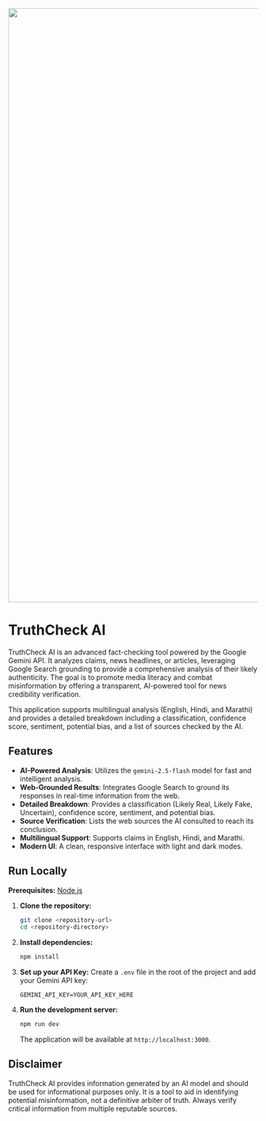 <div align="center">
<img width="1200" alt="TruthCheck AI Banner" src="https://github.com/user-attachments/assets/0aa67016-6eaf-458a-adb2-6e31a0763ed6" />
</div>

# TruthCheck AI

TruthCheck AI is an advanced fact-checking tool powered by the Google Gemini API. It analyzes claims, news headlines, or articles, leveraging Google Search grounding to provide a comprehensive analysis of their likely authenticity. The goal is to promote media literacy and combat misinformation by offering a transparent, AI-powered tool for news credibility verification.

This application supports multilingual analysis (English, Hindi, and Marathi) and provides a detailed breakdown including a classification, confidence score, sentiment, potential bias, and a list of sources checked by the AI.

## Features

- **AI-Powered Analysis**: Utilizes the `gemini-2.5-flash` model for fast and intelligent analysis.
- **Web-Grounded Results**: Integrates Google Search to ground its responses in real-time information from the web.
- **Detailed Breakdown**: Provides a classification (Likely Real, Likely Fake, Uncertain), confidence score, sentiment, and potential bias.
- **Source Verification**: Lists the web sources the AI consulted to reach its conclusion.
- **Multilingual Support**: Supports claims in English, Hindi, and Marathi.
- **Modern UI**: A clean, responsive interface with light and dark modes.

## Run Locally

**Prerequisites:** [Node.js](https://nodejs.org/)

1.  **Clone the repository:**
    ```bash
    git clone <repository-url>
    cd <repository-directory>
    ```
2.  **Install dependencies:**
    ```bash
    npm install
    ```
3.  **Set up your API Key:**
    Create a `.env` file in the root of the project and add your Gemini API key:
    ```
    GEMINI_API_KEY=YOUR_API_KEY_HERE
    ```
4.  **Run the development server:**
    ```bash
    npm run dev
    ```
    The application will be available at `http://localhost:3000`.

## Disclaimer

TruthCheck AI provides information generated by an AI model and should be used for informational purposes only. It is a tool to aid in identifying potential misinformation, not a definitive arbiter of truth. Always verify critical information from multiple reputable sources.